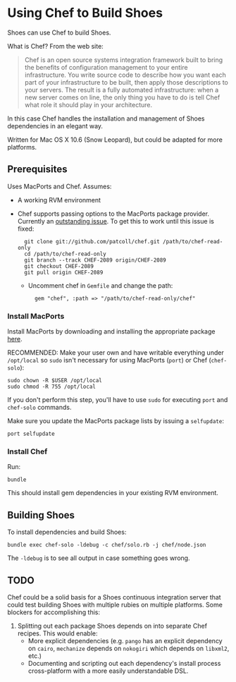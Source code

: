 # Using Chef to Build Shoes

Shoes can use Chef to build Shoes.

What is Chef? From the web site:

> Chef is an open source systems integration framework built to bring the benefits of configuration management to your entire infrastructure. You write source code to describe how you want each part of your infrastructure to be built, then apply those descriptions to your servers. The result is a fully automated infrastructure: when a new server comes on line, the only thing you have to do is tell Chef what role it should play in your architecture.

In this case Chef handles the installation and management of Shoes dependencies in an elegant way.

Written for Mac OS X 10.6 (Snow Leopard), but could be adapted for more platforms.

## Prerequisites

Uses MacPorts and Chef. Assumes:

* A working RVM environment
* Chef supports passing options to the MacPorts package provider. Currently an [outstanding issue][1]. To get this to work until this issue is fixed:

        git clone git://github.com/patcoll/chef.git /path/to/chef-read-only
        cd /path/to/chef-read-only
        git branch --track CHEF-2089 origin/CHEF-2089
        git checkout CHEF-2089
        git pull origin CHEF-2089
    
    * Uncomment chef in `Gemfile` and change the path:
    
            gem "chef", :path => "/path/to/chef-read-only/chef"

### Install MacPorts

Install MacPorts by downloading and installing the appropriate package [here][2].

RECOMMENDED: Make your user own and have writable everything under `/opt/local` so `sudo` isn't necessary for using MacPorts (`port`) or Chef (`chef-solo`):

    sudo chown -R $USER /opt/local
    sudo chmod -R 755 /opt/local

If you don't perform this step, you'll have to use `sudo` for executing `port` and `chef-solo` commands.

Make sure you update the MacPorts package lists by issuing a `selfupdate`:

    port selfupdate

### Install Chef

Run:

    bundle

This should install gem dependencies in your existing RVM environment.

## Building Shoes

To install dependencies and build Shoes:

    bundle exec chef-solo -ldebug -c chef/solo.rb -j chef/node.json

The `-ldebug` is to see all output in case something goes wrong.

## TODO

Chef could be a solid basis for a Shoes continuous integration server that could test building Shoes with multiple rubies on multiple platforms. Some blockers for accomplishing this:

1. Splitting out each package Shoes depends on into separate Chef recipes. This would enable:
    * More explicit dependencies (e.g. `pango` has an explicit dependency on `cairo`, `mechanize` depends on `nokogiri` which depends on `libxml2`, etc.)
    * Documenting and scripting out each dependency's install process cross-platform with a more easily understandable DSL.

[1]: http://tickets.opscode.com/browse/CHEF-2089
[2]: http://www.macports.org